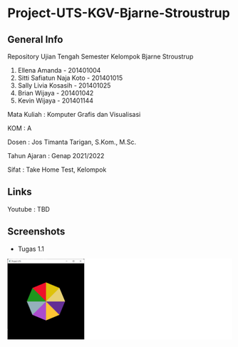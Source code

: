 # Project-UTS-KGV-Bjarne-Stroustrup

## General Info
Repository Ujian Tengah Semester
Kelompok Bjarne Stroustrup
1. Ellena Amanda - 201401004
2. Sitti Safiatun Naja Koto - 201401015
3. Sally Livia Kosasih - 201401025
4. Brian Wijaya - 201401042
5. Kevin Wijaya - 201401144

Mata Kuliah : Komputer Grafis dan Visualisasi

KOM : A

Dosen : Jos Timanta Tarigan, S.Kom., M.Sc.

Tahun Ajaran : Genap 2021/2022

Sifat : Take Home Test, Kelompok


## Links
Youtube : TBD

## Screenshots
* Tugas 1.1

![alt_text](https://github.com/briannzw/Project-UTS-KGV-Bjarne-Stroustrup/blob/master/Screenshots/Screenshot_0.png "Screenshot Project UTS")

